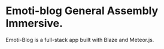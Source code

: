 # Emoti-blog General Assembly Immersive. 
Emoti-Blog is a full-stack app built with Blaze and Meteor.js.

